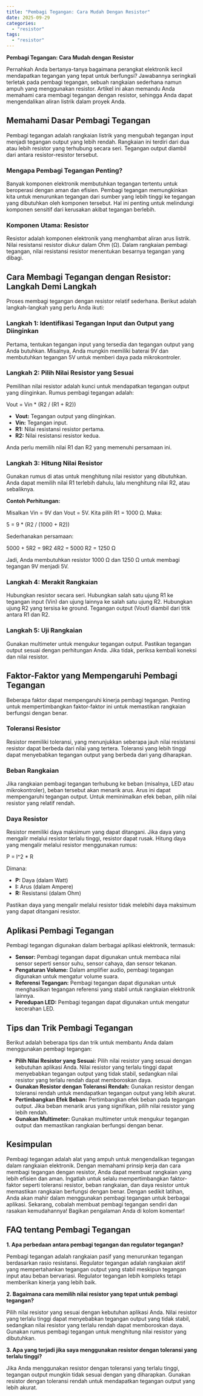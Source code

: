 ```yaml
---
title: "Pembagi Tegangan: Cara Mudah Dengan Resistor"
date: 2025-09-29
categories: 
  - "resistor"
tags: 
  - "resistor"
---
```


**Pembagi Tegangan: Cara Mudah dengan Resistor**

Pernahkah Anda bertanya-tanya bagaimana perangkat elektronik kecil mendapatkan tegangan yang tepat untuk berfungsi? Jawabannya seringkali terletak pada pembagi tegangan, sebuah rangkaian sederhana namun ampuh yang menggunakan resistor. Artikel ini akan memandu Anda memahami cara membagi tegangan dengan resistor, sehingga Anda dapat mengendalikan aliran listrik dalam proyek Anda.

## Memahami Dasar Pembagi Tegangan

Pembagi tegangan adalah rangkaian listrik yang mengubah tegangan input menjadi tegangan output yang lebih rendah. Rangkaian ini terdiri dari dua atau lebih resistor yang terhubung secara seri. Tegangan output diambil dari antara resistor-resistor tersebut.

### Mengapa Pembagi Tegangan Penting?

Banyak komponen elektronik membutuhkan tegangan tertentu untuk beroperasi dengan aman dan efisien. Pembagi tegangan memungkinkan kita untuk menurunkan tegangan dari sumber yang lebih tinggi ke tegangan yang dibutuhkan oleh komponen tersebut. Hal ini penting untuk melindungi komponen sensitif dari kerusakan akibat tegangan berlebih.

### Komponen Utama: Resistor

Resistor adalah komponen elektronik yang menghambat aliran arus listrik. Nilai resistansi resistor diukur dalam Ohm (Ω). Dalam rangkaian pembagi tegangan, nilai resistansi resistor menentukan besarnya tegangan yang dibagi.

## Cara Membagi Tegangan dengan Resistor: Langkah Demi Langkah

Proses membagi tegangan dengan resistor relatif sederhana. Berikut adalah langkah-langkah yang perlu Anda ikuti:

### Langkah 1: Identifikasi Tegangan Input dan Output yang Diinginkan

Pertama, tentukan tegangan input yang tersedia dan tegangan output yang Anda butuhkan. Misalnya, Anda mungkin memiliki baterai 9V dan membutuhkan tegangan 5V untuk memberi daya pada mikrokontroler.

### Langkah 2: Pilih Nilai Resistor yang Sesuai

Pemilihan nilai resistor adalah kunci untuk mendapatkan tegangan output yang diinginkan. Rumus pembagi tegangan adalah:

Vout = Vin \* (R2 / (R1 + R2))

- **Vout:** Tegangan output yang diinginkan.
- **Vin:** Tegangan input.
- **R1:** Nilai resistansi resistor pertama.
- **R2:** Nilai resistansi resistor kedua.

Anda perlu memilih nilai R1 dan R2 yang memenuhi persamaan ini.

### Langkah 3: Hitung Nilai Resistor

Gunakan rumus di atas untuk menghitung nilai resistor yang dibutuhkan. Anda dapat memilih nilai R1 terlebih dahulu, lalu menghitung nilai R2, atau sebaliknya.

**Contoh Perhitungan:**

Misalkan Vin = 9V dan Vout = 5V. Kita pilih R1 = 1000 Ω. Maka:

5 = 9 \* (R2 / (1000 + R2))

Sederhanakan persamaan:

5000 + 5R2 = 9R2 4R2 = 5000 R2 = 1250 Ω

Jadi, Anda membutuhkan resistor 1000 Ω dan 1250 Ω untuk membagi tegangan 9V menjadi 5V.

### Langkah 4: Merakit Rangkaian

Hubungkan resistor secara seri. Hubungkan salah satu ujung R1 ke tegangan input (Vin) dan ujung lainnya ke salah satu ujung R2. Hubungkan ujung R2 yang tersisa ke ground. Tegangan output (Vout) diambil dari titik antara R1 dan R2.

### Langkah 5: Uji Rangkaian

Gunakan multimeter untuk mengukur tegangan output. Pastikan tegangan output sesuai dengan perhitungan Anda. Jika tidak, periksa kembali koneksi dan nilai resistor.

## Faktor-Faktor yang Mempengaruhi Pembagi Tegangan

Beberapa faktor dapat mempengaruhi kinerja pembagi tegangan. Penting untuk mempertimbangkan faktor-faktor ini untuk memastikan rangkaian berfungsi dengan benar.

### Toleransi Resistor

Resistor memiliki toleransi, yang menunjukkan seberapa jauh nilai resistansi resistor dapat berbeda dari nilai yang tertera. Toleransi yang lebih tinggi dapat menyebabkan tegangan output yang berbeda dari yang diharapkan.

### Beban Rangkaian

Jika rangkaian pembagi tegangan terhubung ke beban (misalnya, LED atau mikrokontroler), beban tersebut akan menarik arus. Arus ini dapat mempengaruhi tegangan output. Untuk meminimalkan efek beban, pilih nilai resistor yang relatif rendah.

### Daya Resistor

Resistor memiliki daya maksimum yang dapat ditangani. Jika daya yang mengalir melalui resistor terlalu tinggi, resistor dapat rusak. Hitung daya yang mengalir melalui resistor menggunakan rumus:

P = I^2 \* R

Dimana:

- **P:** Daya (dalam Watt)
- **I:** Arus (dalam Ampere)
- **R:** Resistansi (dalam Ohm)

Pastikan daya yang mengalir melalui resistor tidak melebihi daya maksimum yang dapat ditangani resistor.

## Aplikasi Pembagi Tegangan

Pembagi tegangan digunakan dalam berbagai aplikasi elektronik, termasuk:

- **Sensor:** Pembagi tegangan dapat digunakan untuk membaca nilai sensor seperti sensor suhu, sensor cahaya, dan sensor tekanan.
- **Pengaturan Volume:** Dalam amplifier audio, pembagi tegangan digunakan untuk mengatur volume suara.
- **Referensi Tegangan:** Pembagi tegangan dapat digunakan untuk menghasilkan tegangan referensi yang stabil untuk rangkaian elektronik lainnya.
- **Peredupan LED:** Pembagi tegangan dapat digunakan untuk mengatur kecerahan LED.

## Tips dan Trik Pembagi Tegangan

Berikut adalah beberapa tips dan trik untuk membantu Anda dalam menggunakan pembagi tegangan:

- **Pilih Nilai Resistor yang Sesuai:** Pilih nilai resistor yang sesuai dengan kebutuhan aplikasi Anda. Nilai resistor yang terlalu tinggi dapat menyebabkan tegangan output yang tidak stabil, sedangkan nilai resistor yang terlalu rendah dapat memboroskan daya.
- **Gunakan Resistor dengan Toleransi Rendah:** Gunakan resistor dengan toleransi rendah untuk mendapatkan tegangan output yang lebih akurat.
- **Pertimbangkan Efek Beban:** Pertimbangkan efek beban pada tegangan output. Jika beban menarik arus yang signifikan, pilih nilai resistor yang lebih rendah.
- **Gunakan Multimeter:** Gunakan multimeter untuk mengukur tegangan output dan memastikan rangkaian berfungsi dengan benar.

## Kesimpulan

Pembagi tegangan adalah alat yang ampuh untuk mengendalikan tegangan dalam rangkaian elektronik. Dengan memahami prinsip kerja dan cara membagi tegangan dengan resistor, Anda dapat membuat rangkaian yang lebih efisien dan aman. Ingatlah untuk selalu mempertimbangkan faktor-faktor seperti toleransi resistor, beban rangkaian, dan daya resistor untuk memastikan rangkaian berfungsi dengan benar. Dengan sedikit latihan, Anda akan mahir dalam menggunakan pembagi tegangan untuk berbagai aplikasi. Sekarang, cobalah membuat pembagi tegangan sendiri dan rasakan kemudahannya! Bagikan pengalaman Anda di kolom komentar!

## FAQ tentang Pembagi Tegangan

**1\. Apa perbedaan antara pembagi tegangan dan regulator tegangan?**

Pembagi tegangan adalah rangkaian pasif yang menurunkan tegangan berdasarkan rasio resistansi. Regulator tegangan adalah rangkaian aktif yang mempertahankan tegangan output yang stabil meskipun tegangan input atau beban bervariasi. Regulator tegangan lebih kompleks tetapi memberikan kinerja yang lebih baik.

**2\. Bagaimana cara memilih nilai resistor yang tepat untuk pembagi tegangan?**

Pilih nilai resistor yang sesuai dengan kebutuhan aplikasi Anda. Nilai resistor yang terlalu tinggi dapat menyebabkan tegangan output yang tidak stabil, sedangkan nilai resistor yang terlalu rendah dapat memboroskan daya. Gunakan rumus pembagi tegangan untuk menghitung nilai resistor yang dibutuhkan.

**3\. Apa yang terjadi jika saya menggunakan resistor dengan toleransi yang terlalu tinggi?**

Jika Anda menggunakan resistor dengan toleransi yang terlalu tinggi, tegangan output mungkin tidak sesuai dengan yang diharapkan. Gunakan resistor dengan toleransi rendah untuk mendapatkan tegangan output yang lebih akurat.
